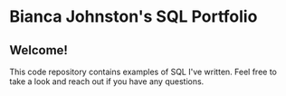 # Bianca Johnston's SQL Portfolio

## Welcome! 
This code repository contains examples of SQL I've written. 
Feel free to take a look and reach out if you have any questions.
